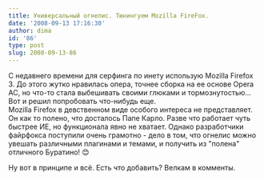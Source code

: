 ```yaml
---
title: Универсальный огнелис. Тюнингуем Mozilla FireFox.
date: '2008-09-13 17:16:30'
author: dima
id: '86'
type: post
slug: 2008-09-13-86
---
```


С недавнего времени для серфинга по инету использую Mozilla Firefox 3. До этого жутко нравилась опера, точнее сборка на ее основе Opera AC, но что-то стала выбешивать своими глюками и тормознутостью... Вот и решил попробовать что-нибудь еще.  
Mozilla Firefox в девственном виде особого интереса не представляет. Он как то полено, что досталось Папе Карло. Разве что работает чуть быстрее ИЕ, но функционала явно не хватает. Однако разработчики файрфокса поступили очень грамотно - дело в том, что огнелис можно увешать различными плагинами и темами, и получить из "полена" отличного Буратино! 😊

Ну вот в принципе и всё. Есть что добавить? Велкам в комменты.